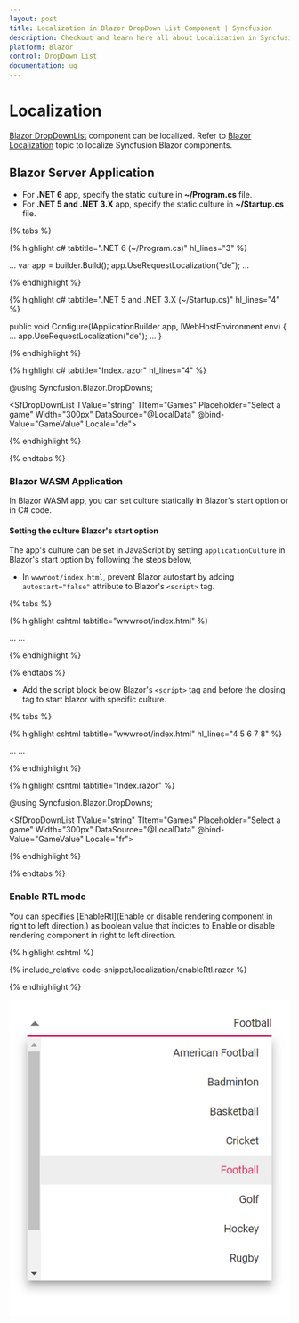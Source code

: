 ```yaml
---
layout: post
title: Localization in Blazor DropDown List Component | Syncfusion
description: Checkout and learn here all about Localization in Syncfusion Blazor DropDown List component and more.
platform: Blazor
control: DropDown List
documentation: ug
---
```


# Localization

[Blazor DropDownList](https://www.syncfusion.com/blazor-components/blazor-dropdown-list) component can be localized. Refer to [Blazor Localization](https://blazor.syncfusion.com/documentation/common/localization) topic to localize Syncfusion Blazor components.

## Blazor Server Application

* For **.NET 6** app, specify the static culture in **~/Program.cs** file.
* For **.NET 5 and .NET 3.X** app, specify the static culture in **~/Startup.cs** file.

{% tabs %}

{% highlight c# tabtitle=".NET 6 (~/Program.cs)" hl_lines="3" %}

...
var app = builder.Build();
app.UseRequestLocalization("de");
...

{% endhighlight %}

{% highlight c# tabtitle=".NET 5 and .NET 3.X (~/Startup.cs)" hl_lines="4" %}

public void Configure(IApplicationBuilder app, IWebHostEnvironment env)
{
    ...
    app.UseRequestLocalization("de");
    ...
}

{% endhighlight %}

{% highlight c# tabtitle="Index.razor" hl_lines="4" %}

@using Syncfusion.Blazor.DropDowns;

<SfDropDownList TValue="string" TItem="Games" Placeholder="Select a game" Width="300px" DataSource="@LocalData" @bind-Value="GameValue" Locale="de">
  <DropDownListFieldSettings Value="ID" Text="Text"></DropDownListFieldSettings>
</SfDropDownList>

{% endhighlight %}

{% endtabs %}

### Blazor WASM Application

In Blazor WASM app, you can set culture statically in Blazor's start option or in C# code.

#### Setting the culture Blazor's start option

The app's culture can be set in JavaScript by setting `applicationCulture` in Blazor's start option by following the steps below,

* In `wwwroot/index.html`, prevent Blazor autostart by adding `autostart="false"` attribute to Blazor's `<script>` tag.

{% tabs %}

{% highlight cshtml tabtitle="wwwroot/index.html" %}

<body>
    ...
    <script src="_framework/blazor.webassembly.js" autostart="false"></script>
    ...
</body>

{% endhighlight %}

{% endtabs %}

* Add the script block below Blazor's `<script>` tag and before the closing </body> tag to start blazor with specific culture. 

{% tabs %}

{% highlight cshtml tabtitle="wwwroot/index.html" hl_lines="4 5 6 7 8" %}

<body>
    ...
    <script src="_framework/blazor.webassembly.js" autostart="false"></script>
    <script>
        Blazor.start({
            applicationCulture: 'de'
        });
    </script>
    ...
</body>

{% endhighlight %}

{% highlight cshtml tabtitle="Index.razor"  %}

@using Syncfusion.Blazor.DropDowns;

<SfDropDownList TValue="string" TItem="Games" Placeholder="Select a game" Width="300px" DataSource="@LocalData" @bind-Value="GameValue" Locale="fr">
  <DropDownListFieldSettings Value="ID" Text="Text"></DropDownListFieldSettings>
</SfDropDownList>

{% endhighlight %}

{% endtabs %}

### Enable RTL mode

You can specifies [EnableRtl](Enable or disable rendering component in right to left direction.) as boolean value that indictes to Enable or disable rendering component in right to left direction.

{% highlight cshtml %}

{% include_relative code-snippet/localization/enableRtl.razor %}

{% endhighlight %}

![Blazor DropDownList with clear button](./images/localization/blazor_dropdown_enableRtl.png)

